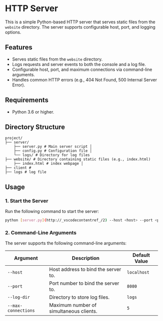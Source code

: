 # HTTP Server

This is a simple Python-based HTTP server that serves static files from the `website` directory. The server supports configurable host, port, and logging options.

## Features
- Serves static files from the `website` directory.
- Logs requests and server events to both the console and a log file.
- Configurable host, port, and maximum connections via command-line arguments.
- Handles common HTTP errors (e.g., 404 Not Found, 500 Internal Server Error).

## Requirements
- Python 3.6 or higher.

## Directory Structure

```
project/ 
├── server/ 
    ├── server.py # Main server script │ 
    ├── config.py # Configuration file │ 
    └── logs/ # Directory for log files 
├── website/ # Directory containing static files (e.g., index.html)
    ├── index.html # index webpage │
├── client # 
├── logs # log file
```

## Usage

### 1. Start the Server
Run the following command to start the server:

```bash
python [server.py](http://_vscodecontentref_/2) --host <host> --port <port> --log-dir <log_dir> --max-connections <max_connections>
```

### 2. Command-Line Arguments

The server supports the following command-line arguments:

| Argument            | Description                              | Default Value     |
|---------------------|------------------------------------------|-------------------|
| `--host`            | Host address to bind the server to.      | `localhost`       |
| `--port`            | Port number to bind the server to.       | `8080`            |
| `--log-dir`         | Directory to store log files.            | `logs`            |
| `--max-connections` | Maximum number of simultaneous clients.  | `5`               |
